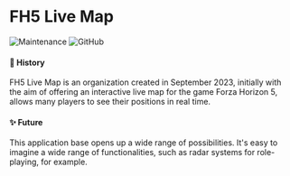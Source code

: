 # FH5 Live Map


![Maintenance](https://img.shields.io/badge/Maintained%3F-yes-green.svg)
![GitHub](https://img.shields.io/github/license/Forza-Horizon-5-Interactive-Live-Map/.github)

#### 🌠 History 

FH5 Live Map is an organization created in September 2023, initially with the aim of offering an interactive live map for the game Forza Horizon 5, allows many players to see their positions in real time.

#### ✨ Future 

This application base opens up a wide range of possibilities. 
It's easy to imagine a wide range of functionalities, such as radar systems for role-playing, for example. 